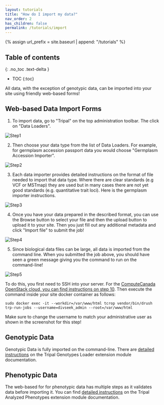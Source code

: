 ```yaml
---
layout: tutorials
title: "How do I import my data?"
nav_order: 2
has_children: false
permalink: /tutorials/import
---
```

{% assign url_prefix = site.baseurl | append: "/tutorials" %}

## Table of contents
{: .no_toc .text-delta }

 - TOC
{:toc}


All data, with the exception of genotypic data, can be imported into your site using friendly web-based forms!

## Web-based Data Import Forms

1. To import data, go to "Tripal" on the top administration toolbar. The click on "Data Loaders".

  ![Step1]({{url_prefix}}/import/data-import-1.png)

2. Then choose your data type from the list of Data Loaders. For example, for germplasm accession passport data you would choose "Germplasm Accession Importer".

  ![Step2]({{url_prefix}}/import/data-import-2.png)

3. Each data importer provides detailed instructions on the format of file needed to import that data type. Where there are clear standards (e.g VCF or MSTmap) they are used but in many cases there are not yet good standards (e.g. quantitative trait loci). Here is the germplasm importer instructions.

  ![Step3]({{url_prefix}}/import/data-import-3.png)

4. Once you have your data prepared in the described format, you can use the Browse button to select your file and then the upload button to upload it to your site. Then you just fill out any additional metadata and click "Import file" to submit the job!

  ![Step4]({{url_prefix}}/import/data-import-4.png)

5. Since biological data files can be large, all data is imported from the command line. When you submitted the job above, you should have seen a green message giving you the command to run on the command-line!

  ![Step5]({{url_prefix}}/import/data-import-5.png)

To do this, you first need to SSH into your server. For the [ComputeCanada OpenStack cloud, you can find instructions on step 10]({{url_prefix}}/create-site/compute-canada.html). Then execute the command inside your site docker container as follows:

```
sudo docker exec -it --workdir=/var/www/html tcrop vendor/bin/drush trp-run-jobs --username=divseek_admin --root=/var/www/html
```

Make sure to change the username to match your administrative user as shown in the screenshot for this step!

## Genotypic Data

Genotypic Data is fully imported on the command-line. There are [detailed instructions](https://genotypes-loader.readthedocs.io/en/latest/usage.html) on the Tripal Genotypes Loader extension module documentation.

## Phenotypic Data

The web-based for for phenotypic data has multiple steps as it validates data before importing it. You can find [detailed instructions](https://analyzedphenotypes.readthedocs.io/en/latest/user_guide/loading.html) on the Tripal Analyzed Phenotypes extension module documentation.

